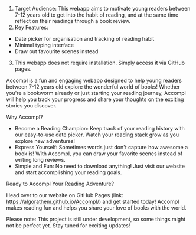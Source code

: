 1. Target Audience: This webapp aims to motivate young readers between 7-12 years old to get into the habit of reading, and at the same time reflect on their readings through a book review.
2. Key Features:
- Date picker for organisation and tracking of reading habit
- Minimal typing interface
- Draw out favourite scenes instead
3. This webapp does not require installation. Simply access it via GitHub pages.

Accompl is a fun and engaging webapp designed to help young readers between 7-12 years old explore the wonderful world of books! Whether you're a bookworm already or just starting your reading journey, Accompl will help you track your progress and share your thoughts on the exciting stories you discover.

Why Accompl?

- Become a Reading Champion: Keep track of your reading history with our easy-to-use date picker. Watch your reading stack grow as you explore new adventures!
- Express Yourself: Sometimes words just don't capture how awesome a book is! With Accompl, you can draw your favorite scenes instead of writing long reviews.
- Simple and Fun: No need to download anything! Just visit our website and start accomplishing your reading goals.

Ready to Accompl Your Reading Adventure?

Head over to our website on GitHub Pages (link: https://algorathem.github.io/Accompl/) and get started today! Accompl makes reading fun and helps you share your love of books with the world.

Please note: This project is still under development, so some things might not be perfect yet. Stay tuned for exciting updates!
